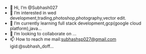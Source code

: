 - 👋 Hi, I’m @Subhash027
- 👀 I’m interested in wed development,trading,photoshop,photography,vector edit.
- 🌱 I’m currently learning full stack development,gcp(google cloud platform),java...
- 💞️ I’m looking to collaborate on ...
- 📫 How to reach me 
   mail:subhashsp027@gmail.com
   igid:@subhash_doff...

<!---
Subhash027/Subhash027 is a ✨ special ✨ repository because its `README.md` (this file) appears on your GitHub profile.
You can click the Preview link to take a look at your changes.
--->
